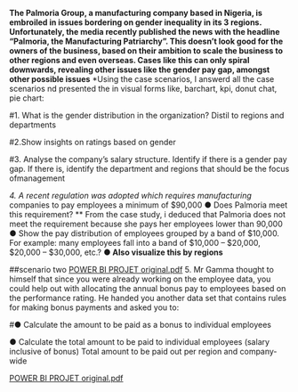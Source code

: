 

**The Palmoria Group, a manufacturing company based in Nigeria, is embroiled in issues 
bordering on gender inequality in its 3 regions. Unfortunately, the media recently 
published the news with the headline “Palmoria, the Manufacturing Patriarchy”. This 
doesn’t look good for the owners of the business, based on their ambition to scale the 
business to other regions and even overseas. Cases like this can only spiral downwards, 
revealing other issues like the gender pay gap, amongst other possible issues**
*Using the case scenarios, I answerd all the case scenarios nd presented the in visual forms like, barchart, kpi, donut chat, pie chart:

#1. What is the gender distribution in the organization? Distil to regions and 
departments

 #2.Show insights on ratings based on gender
 
#3. Analyse the company’s salary structure. Identify if there is a gender pay gap. If there is, identify the department and regions that should be the focus ofmanagement

*4. A recent regulation was adopted which requires manufacturing* companies to pay 
employees a minimum of $90,000 
● Does Palmoria meet this requirement? 
** From the case study, i deduced that Palmoria does not meet the requirement because she pays her employees lower than 90,000
● Show the pay distribution of employees grouped by a band of $10,000. For example: 
 many employees fall into a band of $10,000 – $20,000, $20,000 – $30,000, 
etc.? 
**● Also visualize this by regions**

##scenario two 
[POWER BI PROJET original.pdf](https://github.com/user-attachments/files/21081727/POWER.BI.PROJET.original.pdf)
5. Mr Gamma thought to himself that since you were already working on the employee 
data, you could help out with allocating the annual bonus pay to employees based on the 
performance rating. He handed you another data set that contains rules for making bonus 
payments and asked you to: 

#●  Calculate the amount to be paid as a bonus to individual employees

●  Calculate the total amount to be paid to individual employees (salary inclusive of 
bonus) 
 Total amount to be paid out per region and company-wide


 [POWER BI PROJET original.pdf](https://github.com/user-attachments/files/21081727/POWER.BI.PROJET.original.pdf)
